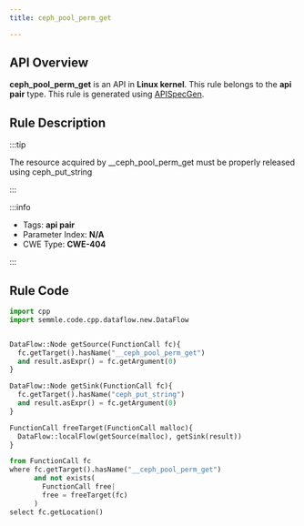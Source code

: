 ```yaml
---
title: ceph_pool_perm_get

---
```



## API Overview
**ceph_pool_perm_get** is an API in **Linux kernel**. This rule belongs to the **api pair** type. This rule is generated using [APISpecGen](../../tools/APISpecGen).
## Rule Description

:::tip

The resource acquired by __ceph_pool_perm_get must be properly released using ceph_put_string

:::

:::info

- Tags: **api pair**
- Parameter Index: **N/A**
- CWE Type: **CWE-404**

:::

## Rule Code
```python
import cpp
import semmle.code.cpp.dataflow.new.DataFlow


DataFlow::Node getSource(FunctionCall fc){
  fc.getTarget().hasName("__ceph_pool_perm_get")
  and result.asExpr() = fc.getArgument(0)
}

DataFlow::Node getSink(FunctionCall fc){
  fc.getTarget().hasName("ceph_put_string")
  and result.asExpr() = fc.getArgument(0)
}

FunctionCall freeTarget(FunctionCall malloc){
  DataFlow::localFlow(getSource(malloc), getSink(result))
}

from FunctionCall fc
where fc.getTarget().hasName("__ceph_pool_perm_get")
      and not exists(
        FunctionCall free| 
        free = freeTarget(fc)
      )
select fc.getLocation()

    
```